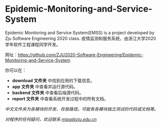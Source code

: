 # Epidemic-Monitoring-and-Service-System
Epidemic Monitoring and Service System(EMSS) is a project developed by Zju Software Engineering 2020 class. 
疫情监测和服务系统，由浙江大学2020学年软件工程课程同学开发。

网址：https://github.com/ZJU2020-Software-Engineering/Epidemic-Monitoring-and-Service-System

你可以在：

- **download 文件夹** 中找到应用的下载信息。
- **app 文件夹** 中查看并运行源代码。
- **backend 文件夹** 中查看后端源代码。
- **report 文件夹** 中查看系统开发过程中的所有文档。

*中文文件夹为各模块的开发、存放路径。可能有各模块独立测试的代码或文档等。*

*对程序的任何疑问，欢迎联系 mipa@zju.edu.cn*